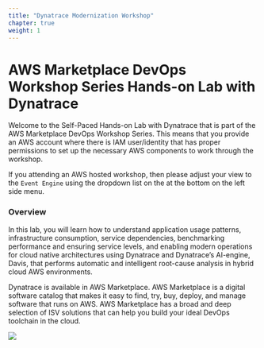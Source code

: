 ```yaml
---
title: "Dynatrace Modernization Workshop"
chapter: true
weight: 1
---
```


# AWS Marketplace DevOps Workshop Series Hands-on Lab with Dynatrace

Welcome to the Self-Paced Hands-on Lab with Dynatrace that is part of the AWS Marketplace DevOps Workshop Series. This means that you provide an AWS account where there is IAM user/identity that has proper permissions to set up the necessary AWS components to work through the workshop.

If you attending an AWS hosted workshop, then please adjust your view to the `Event Engine` using the dropdown list on the at the bottom on the left side menu. 

### Overview 

In this lab, you will learn how to understand application usage patterns, infrastructure consumption, service dependencies, benchmarking performance and ensuring service levels, and enabling modern operations for cloud native architectures using Dynatrace and Dynatrace’s AI-engine, Davis, that performs automatic and intelligent root-cause analysis in hybrid cloud AWS environments.

Dynatrace is available in AWS Marketplace. AWS Marketplace is a digital software catalog that makes it easy to find, try, buy, deploy, and manage software that runs on AWS. AWS Marketplace has a broad and deep selection of ISV solutions that can help you build your ideal DevOps toolchain in the cloud.

<a href="https://aws.amazon.com/marketplace/pp/prodview-wxdauvo3ohksc?trk=el_a134p000003yrYeAAI&trkCampaign=AWSMP_pdp_dev_x_dg&sc_channel=el&sc_campaign=el_awsmp_mult&sc_outcome=Marketplace" target="_blank"><img src="/images/available-in-awsmp-badge.png"></a>